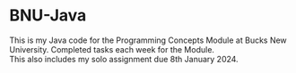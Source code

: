 # BNU-Java
This is my Java code for the Programming Concepts Module at Bucks New University.
Completed tasks each week for the Module.  
This also includes my solo assignment due 8th January 2024.
